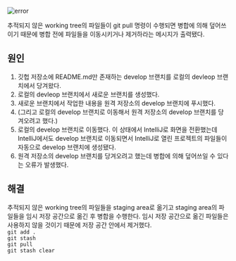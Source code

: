 ![error](https://user-images.githubusercontent.com/76784643/160409536-9c9adc01-543b-477f-a109-5b6deefcf9dc.JPG)

추적되지 않은 working tree의 파일들이 git pull 명령이 수행되면 병합에 의해 덮어쓰이기 때문에 병합 전에 파일들을 이동시키거나 제거하라는 메시지가 출력됐다.

## 원인
1. 깃헙 저장소에 README.md만 존재하는 develop 브랜치를 로컬의 devleop 브랜치에서 당겨왔다.
2. 로컬의 devleop 브랜치에서 새로운 브랜치를 생성했다.
3. 새로운 브랜치에서 작업한 내용을 원격 저장소의 develop 브랜치에 푸시했다.
4. (그리고 로컬의 develop 브랜치로 이동해서 원격 저장소의 develop 브랜치를 당겨오려고 했다.)
5. 로컬의 develop 브랜치로 이동했다. 이 상태에서 IntelliJ로 화면을 전환했는데 IntelliJ에서도 develop 브랜치로 이동되면서 IntelliJ로 열린 프로젝트의 파일들이 자동으로 develop 브랜치에 생성됐다.
6. 원격 저장소의 develop 브랜치를 당겨오려고 했는데 병합에 의해 덮어쓰일 수 있다는 오류가 발생했다.

## 해결
추적되지 않은 working tree의 파일들을 staging area로 옮기고 staging area의 파일들을 임시 저장 공간으로 옮긴 후 병합을 수행한다.
임시 저장 공간으로 옮긴 파일들은 사용하지 않을 것이기 때문에 저장 공간 안에서 제거했다.  
`git add .`  
`git stash`  
`git pull`  
`git stash clear`

